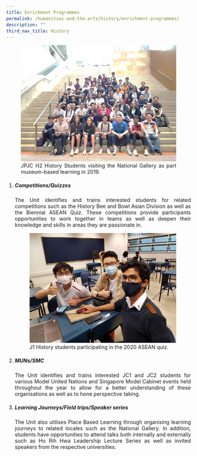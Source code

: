 ```yaml
---
title: Enrichment Programmes
permalink: /humanities-and-the-arts/history/enrichment-programmes/
description: ""
third_nav_title: History
---
```


<div align=justify>
<figure>
<img src="/images/JPJC%20Experience/Curriculum/Humanities%20and%20the%20Arts/History/Enrichment%20Programmes/pic1.jpg">
<figcaption>JPJC H2 History Students visiting the National Gallery as part museum-based learning in 2019.</figcaption></figure>

<ol>
	<li><h5><strong>Competitions/Quizzes</strong></h5></li>
The Unit identifies and trains interested students for related competitions such as the History Bee and Bowl Asian Division as well as the Biennial ASEAN Quiz. These competitions provide participants opportunities to work together in teams as well as deepen their knowledge and skills in areas they are passionate in.
	
<figure>
<img src="/images/JPJC%20Experience/Curriculum/Humanities%20and%20the%20Arts/History/Enrichment%20Programmes/pic2.jpg">
<figcaption>J1 History students participating in the 2020 ASEAN quiz.</figcaption></figure>
	<li><h5><strong>MUNs/SMC</strong></h5></li>

The Unit identifies and trains interested JC1 and JC2 students for various Model United Nations and Singapore Model Cabinet events held throughout the year to allow for a better understanding of these organisations as well as to hone perspective taking.

<li><h5><strong>Learning Journeys/Field trips/Speaker series</strong></h5></li>

The Unit also utilises Place Based Learning through organising learning journeys to related locales such as the National Gallery. In addition, students have opportunities to attend talks both internally and externally such as Ho Rih Hwa Leadership Lecture Series as well as invited speakers from the respective universities.